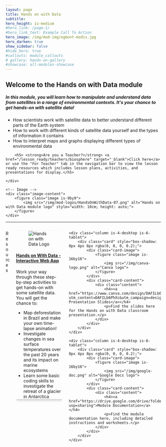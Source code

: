 ```yaml
---
layout: page
title: Hands on with Data
subtitle: 
hero_height: is-medium
#hero_link: /page-1/
#hero_link_text: Example Call To Action
hero_image: /img/mod-img/egmont-modis.jpg
hero_darken: true
show_sidebar: false
#hide_hero: true
#callouts: module_callouts
# gallery: hands-on-gallery
#showcase: all-modules-showcase
---
```


<div class="image-text-container">
    <!-- Text beside the image -->
    <div class="text-content">
<h2>Welcome to the Hands on with Data module</h2>
        <h5>In this module, you will learn how to manipulate and understand data from satellites in a range of environmental contexts. It's your chance to get hands-on with satellite data!</h5>
        <ul>
            <li>How scientists work with satellite data to better understand different parts of the Earth system</li>
            <li>How to work with different kinds of satellite data yourself and the types of information it contains</li>
            <li>How to interpret maps and graphs displaying different types of environmental data</li>
        </ul>

        <h5> <strong>Are you a Teacher?</strong> <a href="/lesson_ready/teachers/biosphere" target="_blank">Click here</a> or use the "For Teacher" tab in the navigation bar to view the lesson ready resources which includes lesson plans, activities, and presentations for display.</h5> 

    </div>

    <!-- Image -->
    <div class="image-content">
        <figure class="image is-9by9">
            <img src="/img/mod-logos/HandsOnWithData-07.png" alt="Hands on with Data module logo" style="width: 10cm; height: auto;">
        </figure>
    </div>
</div>

---

<div class="columns is-multiline">
    <div class="column is-12">
        <p class="title is-3 has-text-centered">Resources</p>
    </div>
    <div class="column is-4-desktop is-6-tablet">
        <div class="card" style="box-shadow: 0px 4px 8px rgba(0, 0, 0, 0.2);">
            <div class="card-image">
                <figure class="image is-16by16">
                    <img src="/img/hands-graph.png" alt="Hands on with Data Logo">
                </figure>
            </div>
            <div class="card-content">
                <div class="content">
                    <h4><a href="https://share.streamlit.io/spiruel/satschool/main/app.py">Hands on With Data - Interactive Web App</a></h4>
                    <p>Work your way through these step-by-step activities to get hands-on with some satellite data. You will get the chance to:</p>
                    <ul>
                        <li>Map deforestation in Brazil and make your own time-lapse animation!</li>
                        <li>Investigate changes in sea surface temperatures over the past 20 years and its impact on marine ecosystems</li>
                        <li>Learn some basic coding skills to investigate the retreat of a glacier in Antarctica</li>
                    </ul>
                </div>
            </div>
        </div>
    </div>

    <div class="column is-4-desktop is-6-tablet">
        <div class="card" style="box-shadow: 0px 4px 8px rgba(0, 0, 0, 0.2);">
            <div class="card-image">
                <figure class="image is-16by16">
                    <img src="/img/canva-logo.png" alt="Canva logo">
                </figure>
            </div>
            <div class="card-content">
                <div class="content">
                    <h4><a href="https://www.canva.com/design/DAFILb6PhXc/LMXgtZjoiHyRdjxhZnjdSg/view?utm_content=DAFILb6PhXc&utm_campaign=designshare&utm_medium=link2&utm_source=sharebutton">Canva Presentation Slides</a></h4>
                    <p>Find the slides here for the Hands on with Data classroom presentation.</p>
                </div>
            </div>
        </div>
    </div>

    <div class="column is-4-desktop is-6-tablet">
        <div class="card" style="box-shadow: 0px 4px 8px rgba(0, 0, 0, 0.2);">
            <div class="card-image">
                <figure class="image is-16by16">
                    <img src="/img/google-doc.png" alt="Google Docs logo">
                </figure>
            </div>
            <div class="card-content">
                <div class="content">
                    <h4><a href="https://drive.google.com/drive/folders/14oHINPe5h4USbPZZ_OQRtMFvbDsBr1Xk?usp=sharing">Module Documentation</a></h4>
                    <p>Find the module documentation here, including detailed instructions and worksheets.</p>
                </div>
            </div>
        </div>
    </div>
</div>

